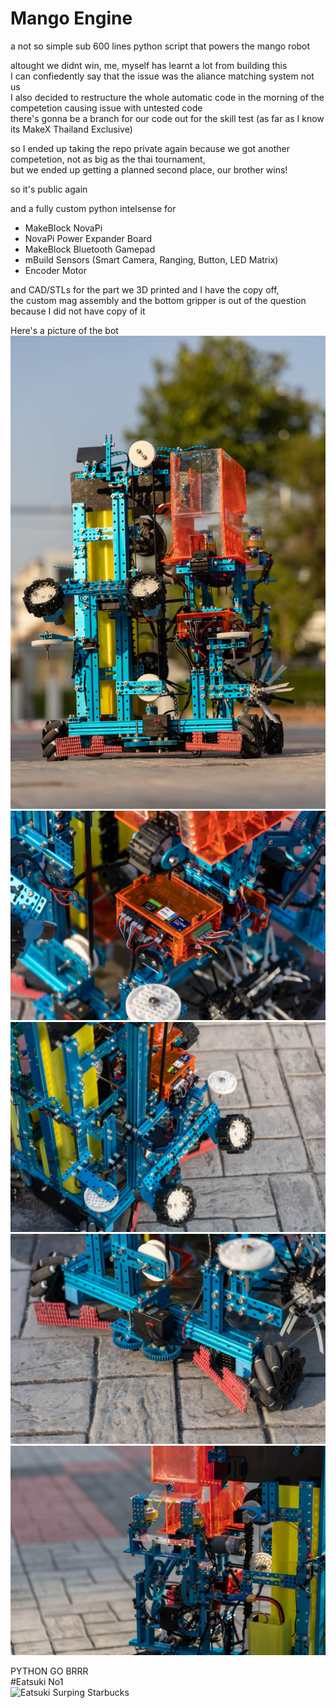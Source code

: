 # Mango Engine
a not so simple sub 600 lines python script that powers the mango robot  

altought we didnt win, me, myself has learnt a lot from building this  
I can confiedently say that the issue was the aliance matching system not us  
I also decided to restructure the whole automatic code in the morning of the competetion causing issue with untested code  
there's gonna be a branch for our code out for the skill test (as far as I know its MakeX Thailand Exclusive)  

so I ended up taking the repo private again because we got another competetion, not as big as the thai tournament,  
but we ended up getting a planned second place, our brother wins!  

so it's public again 

and a fully custom python intelsense for
- MakeBlock NovaPi
- NovaPi Power Expander Board
- MakeBlock Bluetooth Gamepad
- mBuild Sensors (Smart Camera, Ranging, Button, LED Matrix)
- Encoder Motor

and CAD/STLs for the part we 3D printed and I have the copy off,  
the custom mag assembly and the bottom gripper is out of the question because I did not have copy of it  

Here's a picture of the bot
![Overall](https://github.com/ChokunPlayZ/MakeX-2023-Mango-Sticky-Rice/blob/main/assets/IMG_5876.jpg?raw=true "")
![Electronics](https://github.com/ChokunPlayZ/MakeX-2023-Mango-Sticky-Rice/blob/main/assets/IMG_5882.jpg?raw=true "")
![Main Gripper](https://github.com/ChokunPlayZ/MakeX-2023-Mango-Sticky-Rice/blob/main/assets/IMG_5896.jpg?raw=true "")
![Secondary Gripper](https://github.com/ChokunPlayZ/MakeX-2023-Mango-Sticky-Rice/blob/main/assets/IMG_5883.jpg?raw=true "")
![Shotter](https://github.com/ChokunPlayZ/MakeX-2023-Mango-Sticky-Rice/blob/main/assets/IMG_5892.jpg?raw=true "")

PYTHON GO BRRR  
#Eatsuki No1  
![Eatsuki Surping Starbucks](https://github.com/ChokunPlayZ/MakeX-2023-Mango-on-Sticky-Rice/blob/main/assets/1025769196648411206.png?raw=true "")